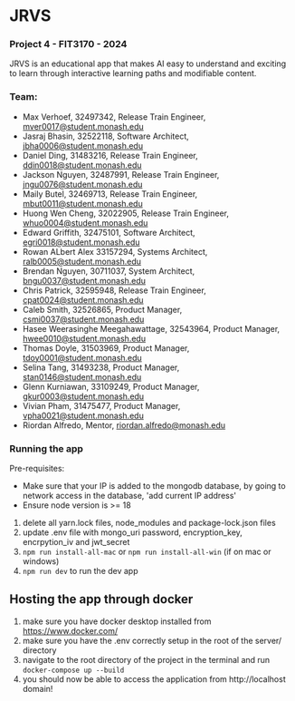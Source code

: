 # JRVS

### Project 4 - FIT3170 - 2024

JRVS is an educational app that makes AI easy to understand and exciting to learn through interactive learning paths and modifiable content.

### Team:

- Max Verhoef, 32497342, Release Train Engineer, mver0017@student.monash.edu
- Jasraj Bhasin, 32522118, Software Architect, jbha0006@student.monash.edu
- Daniel Ding, 31483216, Release Train Engineer, ddin0018@student.monash.edu
- Jackson Nguyen, 32487991, Release Train Engineer, jngu0076@student.monash.edu
- Maily Butel, 32469713, Release Train Engineer, mbut0011@student.monash.edu
- Huong Wen Cheng, 32022905, Release Train Engineer, whuo0004@student.monash.edu
- Edward Griffith, 32475101, Software Architect, egri0018@student.monash.edu
- Rowan ALbert Alex 33157294, Systems Architect, ralb0005@student.monash.edu
- Brendan Nguyen, 30711037, System Architect, bngu0037@student.monash.edu
- Chris Patrick, 32595948, Release Train Engineer, cpat0024@student.monash.edu
- Caleb Smith, 32526865, Product Manager, csmi0037@student.monash.edu
- Hasee Weerasinghe Meegahawattage, 32543964, Product Manager, hwee0010@student.monash.edu
- Thomas Doyle, 31503969, Product Manager, tdoy0001@student.monash.edu
- Selina Tang, 31493238, Product Manager, stan0146@student.monash.edu
- Glenn Kurniawan, 33109249, Product Manager, gkur0003@student.monash.edu
- Vivian Pham, 31475477, Product Manager, vpha0021@student.monash.edu
- Riordan Alfredo, Mentor, riordan.alfredo@monash.edu

### Running the app

Pre-requisites:

- Make sure that your IP is added to the mongodb database, by going to network access in the database, 'add current IP address'
- Ensure node version is >= 18

1. delete all yarn.lock files, node_modules and package-lock.json files
2. update .env file with mongo_uri password, encryption_key, encrpytion_iv and jwt_secret
3. `npm run install-all-mac` or `npm run install-all-win` (if on mac or windows)
4. `npm run dev` to run the dev app

## Hosting the app through docker

1. make sure you have docker desktop installed from https://www.docker.com/
2. make sure you have the .env correctly setup in the root of the server/ directory
3. navigate to the root directory of the project in the terminal and run `docker-compose up --build`
4. you should now be able to access the application from http://localhost domain!
